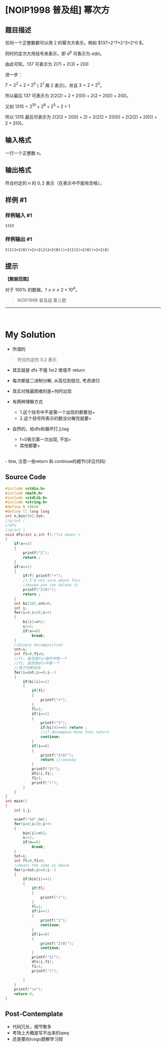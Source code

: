 # [NOIP1998 普及组] 幂次方

## 题目描述

任何一个正整数都可以用 $2$ 的幂次方表示。例如 $137=2^7+2^3+2^0 $。

同时约定次方用括号来表示，即 $a^b$ 可表示为 $a(b)$。

由此可知，$137$ 可表示为 $2(7)+2(3)+2(0)$

进一步：

$7= 2^2+2+2^0$  ( $2^1$ 用 $2$ 表示)，并且 $3=2+2^0$。

所以最后 $137$ 可表示为 $2(2(2)+2+2(0))+2(2+2(0))+2(0)$。

又如 $1315=2^{10} +2^8 +2^5 +2+1$

所以 $1315$ 最后可表示为 $2(2(2+2(0))+2)+2(2(2+2(0)))+2(2(2)+2(0))+2+2(0)$。

## 输入格式

一行一个正整数 $n$。

## 输出格式

符合约定的 $n$ 的 $0, 2$ 表示（在表示中不能有空格）。

## 样例 #1

### 样例输入 #1

```
1315
```

### 样例输出 #1

```
2(2(2+2(0))+2)+2(2(2+2(0)))+2(2(2)+2(0))+2+2(0)
```

## 提示

**【数据范围】**

对于 $100\%$ 的数据，$1 \le n \le 2 \times {10}^4$。

> NOIP1998 普及组 第三题

---
<br/>

# My Solution

- 所谓的 
> 符合约定的 0,2 表示
- 其实就是 dfs 不撞 1or2 南墙不 return

- 每次都是二进制分解, 从高位到低位, 考虑递归
- 其实对我最困难的是+何时出现
- 有两种理解方式
    - 1.这个括号中不是第一个出现的都要加+
    - 2.这个括号所表示的数没分解完就要+
- 自然的，给dfs和循环打上tag
    - f=0表示第一次出现, 不加+
    - 其他都要+   

<br/>    
- btw, 注意一些return 和 continue的细节(详见代码)     

## Source Code

```c
#include <stdio.h>
#include <math.h>
#include <stdlib.h>
#include <string.h>
#define N 10010
#define ll long long
int n,bin[50],tot;
//print (
//dfs
//print )
void dfs(int x,int f)//f=1 means +
{
    if(x==2)
    {
        printf("2");
        return ;
    }
    if(x==1)
    {
        if(f) printf("+");
        // I'm not sure about this
        //maybe you can delete it
        printf("2(0)");
        return ;
    }
    int bi[30],cnt=0;
    int i;
    for(i=0;i<20;i++)
    {
        bi[i]=x%2;
        x/=2;
        if(x==0)
            break;
    }
    //binary decomposition
    cnt=i;
    int fl=0,f1=0;
    //fl: 是否是for循环中第一个
    //f1: 是否是dfs中第一个
    //用于判断加号
    for(i=cnt;i>=0;i--)
    {
        if(bi[i]==1)
        {
            if(fl)
            {
                printf("+");
            }
            fl=1;
            if(i==1)
            {
                printf("2");
                if(bi[0]==0) return ;
                //if decompose-done than return
                continue;
            }
            if(i==0)
            {
                printf("2(0)");
                return ;//anyway
            }
            printf("2(");
            dfs(i,f1);
            f1=1;
            printf(")");
        }
    }
}
int main()
{
    int i,j;

    scanf("%d",&n);
    for(i=0;i<20;i++)
    {
        bin[i]=n%2;
        n/=2;
        if(n==0)
            break;
    }
    tot=i;
    int fl=0,f1=0;
    //means the same as above
    for(i=tot;i>=0;i--)
    {
        if(bin[i]==1)
        {
            if(fl)
            {
                printf("+");
            }
            fl=1;
            if(i==1)
            {
                printf("2");
                continue;
            }
            if(i==0)
            {
                printf("2(0)");
                continue;
            }
            printf("2(");
            dfs(i,f1);
            f1=1;
            printf(")");
            
        }
    }
    printf("\n");
    return 0;
}
```

## Post-Contemplate

- 代码冗长，细节繁多
- 考场上大概是写不出来的qwq
- 还是要向luogu题解学习捏